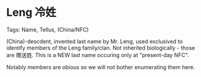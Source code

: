 # Leng 冷姓

Tags: Name, Tellus, (China/NFC)

(China)-descdent, invented last name by Mr. Leng, used exclusived to identify members of the Leng family/clan. Not inherited biologically - those are 赠送姓. This is a NEW last name occuring only at "present-day NFC".

Notably members are obious so we will not bother enumerating them here.